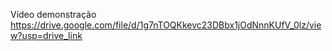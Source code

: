 Vídeo demonstração
https://drive.google.com/file/d/1g7nTOQKkevc23DBbx1jOdNnnKUfV_0lz/view?usp=drive_link
